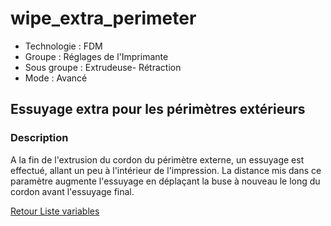 # wipe_extra_perimeter

* Technologie : FDM
* Groupe : Réglages de l'Imprimante
* Sous groupe : Extrudeuse- Rétraction
* Mode : Avancé

## Essuyage extra pour les périmètres extérieurs

### Description

A la fin de l'extrusion du cordon du périmètre externe, un essuyage est effectué, allant un peu à l'intérieur de l'impression. La distance mis dans ce paramètre augmente l'essuyage en déplaçant la buse à nouveau le long du cordon avant l'essuyage final.


[Retour Liste variables](variable_list.md)